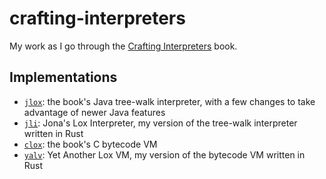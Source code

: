 # crafting-interpreters

My work as I go through the [Crafting Interpreters](https://craftinginterpreters.com/contents.html) book.

## Implementations

- [`jlox`](jlox): the book's Java tree-walk interpreter, with a few changes to take advantage of newer Java features
- [`jli`](jli): Jona's Lox Interpreter, my version of the tree-walk interpreter written in Rust
- [`clox`](clox): the book's C bytecode VM
- [`yalv`](yalv): Yet Another Lox VM, my version of the bytecode VM written in Rust
